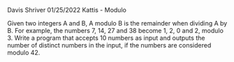 Davis Shriver
01/25/2022
Kattis - Modulo

Given two integers A and B, A modulo B is the remainder when dividing A by B. 
For example, the numbers 7, 14, 27 and 38 become 1, 2, 0 and 2, modulo 3. 
Write a program that accepts 10 numbers as input and outputs the number of distinct numbers in the input, if the numbers are considered modulo 42.
